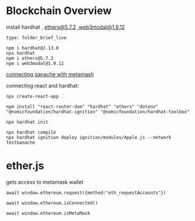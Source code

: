 # Blockchain Overview
install hardhat , ethers@5.7.2 ,web3modal@1.9.12 
```ccard
type: folder_brief_live
```
```
npm i hardhat@2.13.0
npx hardhat
npm i ethers@5.7.2
npm i web3modal@1.9.12
```

[connecting ganache with metamash](https://www.youtube.com/watch?v=3Eo6euUnlVU&ab_channel=Soft.Tomatoes)

connecting react and hardhat:

```
npx create-react-app .
```

```
npm install "react-router-dom" "hardhat" "ethers" "dotenv" "@nomicfoundation/hardhat-ignition" "@nomicfoundation/hardhat-toolbox"
```

```
npx hardhat init
```

```
npx hardhat compile
npx hardhat ignition deploy ignition/modules/Apple.js --network TestGanache
```


# ether.js

gets access to metamask wallet
```
await window.ethereum.request({method:"eth_requestAccounts"})

await window.ethereum.isConnected()

await window.ethereum.isMetaMask
```
